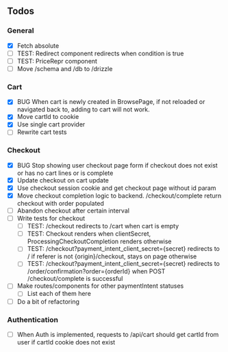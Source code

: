 ## Todos

### General

-   [x] Fetch absolute
-   [ ] TEST: Redirect component redirects when condition is true
-   [ ] TEST: PriceRepr component
-   [ ] Move /schema and /db to /drizzle

### Cart

-   [x] BUG When cart is newly created in BrowsePage, if not reloaded or navigated back to, adding to cart will not work.
-   [x] Move cartId to cookie
-   [x] Use single cart provider
-   [ ] Rewrite cart tests

### Checkout

-   [x] BUG Stop showing user checkout page form if checkout does not exist or has no cart lines or is complete
-   [x] Update checkout on cart update
-   [x] Use checkout session cookie and get checkout page without id param
-   [x] Move checkout completion logic to backend. /checkout/complete return checkout with order populated
-   [ ] Abandon checkout after certain interval
-   [ ] Write tests for checkout
    -   [ ] TEST: /checkout redirects to /cart when cart is empty
    -   [ ] TEST: Checkout renders when clientSecret, ProcessingCheckoutCompletion renders otherwise
    -   [ ] TEST: /checkout?payment_intent_client_secret={secret} redirects to / if referer is not {origin}/checkout, stays on page otherwise
    -   [ ] TEST: /checkout?payment_intent_client_secret={secret} redirects to /order/confirmation?order={orderId} when POST /checkout/complete is successful
-   [ ] Make routes/components for other paymentIntent statuses
    -   [ ] List each of them here
-   [ ] Do a bit of refactoring

### Authentication

-   [ ] When Auth is implemented, requests to /api/cart should get cartId from user if cartId cookie does not exist

